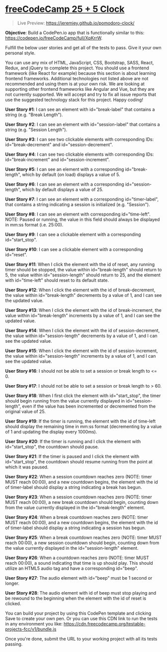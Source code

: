# [freeCodeCamp 25 + 5 Clock](https://www.freecodecamp.org/learn/front-end-development-libraries/front-end-development-libraries-projects/build-a-25--5-clock)

> Live Preview: <https://jeremiey.github.io/pomodoro-clock/>

**Objective**: Build a CodePen.io app that is functionally similar to this: <https://codepen.io/freeCodeCamp/full/XpKrrW>.

Fulfill the below user stories and get all of the tests to pass. Give it your own personal style.

You can use any mix of HTML, JavaScript, CSS, Bootstrap, SASS, React, Redux, and jQuery to complete this project. You should use a frontend framework (like React for example) because this section is about learning frontend frameworks. Additional technologies not listed above are not recommended and using them is at your own risk. We are looking at supporting other frontend frameworks like Angular and Vue, but they are not currently supported. We will accept and try to fix all issue reports that use the suggested technology stack for this project. Happy coding!

**User Story #1**: I can see an element with id="break-label" that contains a string (e.g. "Break Length").

**User Story #2**: I can see an element with id="session-label" that contains a string (e.g. "Session Length").

**User Story #3**: I can see two clickable elements with corresponding IDs: id="break-decrement" and id="session-decrement".

**User Story #4**: I can see two clickable elements with corresponding IDs: id="break-increment" and id="session-increment".

**User Story #5**: I can see an element with a corresponding id="break-length", which by default (on load) displays a value of 5.

**User Story #6**: I can see an element with a corresponding id="session-length", which by default displays a value of 25.

**User Story #7**: I can see an element with a corresponding id="timer-label", that contains a string indicating a session is initialized (e.g. "Session").

**User Story #8**: I can see an element with corresponding id="time-left". NOTE: Paused or running, the value in this field should always be displayed in mm:ss format (i.e. 25:00).

**User Story #9**: I can see a clickable element with a corresponding id="start_stop".

**User Story #10**: I can see a clickable element with a corresponding id="reset".

**User Story #11**: When I click the element with the id of reset, any running timer should be stopped, the value within id="break-length" should return to 5, the value within id="session-length" should return to 25, and the element with id="time-left" should reset to its default state.

**User Story #12**: When I click the element with the id of break-decrement, the value within id="break-length" decrements by a value of 1, and I can see the updated value.

**User Story #13**: When I click the element with the id of break-increment, the value within id="break-length" increments by a value of 1, and I can see the updated value.

**User Story #14**: When I click the element with the id of session-decrement, the value within id="session-length" decrements by a value of 1, and I can see the updated value.

**User Story #15**: When I click the element with the id of session-increment, the value within id="session-length" increments by a value of 1, and I can see the updated value.

**User Story #16**: I should not be able to set a session or break length to <= 0.

**User Story #17**: I should not be able to set a session or break length to > 60.

**User Story #18**: When I first click the element with id="start_stop", the timer should begin running from the value currently displayed in id="session-length", even if the value has been incremented or decremented from the original value of 25.

**User Story #19**: If the timer is running, the element with the id of time-left should display the remaining time in mm:ss format (decrementing by a value of 1 and updating the display every 1000ms).

**User Story #20**: If the timer is running and I click the element with id="start_stop", the countdown should pause.

**User Story #21**: If the timer is paused and I click the element with id="start_stop", the countdown should resume running from the point at which it was paused.

**User Story #22**: When a session countdown reaches zero (NOTE: timer MUST reach 00:00), and a new countdown begins, the element with the id of timer-label should display a string indicating a break has begun.

**User Story #23**: When a session countdown reaches zero (NOTE: timer MUST reach 00:00), a new break countdown should begin, counting down from the value currently displayed in the id="break-length" element.

**User Story #24**: When a break countdown reaches zero (NOTE: timer MUST reach 00:00), and a new countdown begins, the element with the id of timer-label should display a string indicating a session has begun.

**User Story #25**: When a break countdown reaches zero (NOTE: timer MUST reach 00:00), a new session countdown should begin, counting down from the value currently displayed in the id="session-length" element.

**User Story #26**: When a countdown reaches zero (NOTE: timer MUST reach 00:00), a sound indicating that time is up should play. This should utilize an HTML5 audio tag and have a corresponding id="beep".

**User Story #27**: The audio element with id="beep" must be 1 second or longer.

**User Story #28**: The audio element with id of beep must stop playing and be rewound to the beginning when the element with the id of reset is clicked.

You can build your project by using this CodePen template and clicking Save to create your own pen. Or you can use this CDN link to run the tests in any environment you like: <https://cdn.freecodecamp.org/testable-projects-fcc/v1/bundle.js>

Once you're done, submit the URL to your working project with all its tests passing.
